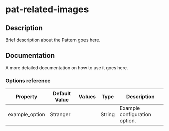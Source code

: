# pat-related-images

## Description

Brief description about the Pattern goes here.


## Documentation

A more detailed documentation on how to use it goes here.

### Options reference

| Property       | Default Value | Values | Type              | Description                   |
| -------------- | ------------- | ------ | ----------------- | ----------------------------- |
| example_option | Stranger      |        | String            | Example configuration option. |
